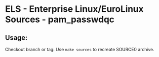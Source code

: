 # ELS - Enterprise Linux/EuroLinux Sources - pam_passwdqc
 
## Usage:
  Checkout branch or tag. Use `make sources` to recreate  SOURCE0 archive.
